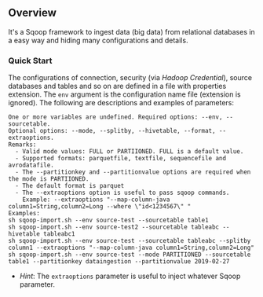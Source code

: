 ## Overview
It's a Sqoop framework to ingest data (big data) from relational databases in a easy way and hiding many configurations and details. 

### Quick Start
The configurations of connection, security (via _Hadoop Credential_), source databases and tables and so on are defined in a file with properties extension.
The `env` argument is the configuration name file (extension is ignored). The following are descriptions and examples of parameters:
```
One or more variables are undefined. Required options: --env, --sourcetable.
Optional options: --mode, --splitby, --hivetable, --format, --extraoptions.
Remarks:
  - Valid mode values: FULL or PARTIIONED. FULL is a default value.
  - Supported formats: parquetfile, textfile, sequencefile and avrodatafile.
  - The --partitionkey and --partitionvalue options are required when the mode is PARTIIONED.
  - The default format is parquet
  - The --extraoptions option is useful to pass sqoop commands.
    Example: --extraoptions "--map-column-java column1=String,column2=Long --where \"id<1234567\" "
Examples:
sh sqoop-import.sh --env source-test --sourcetable table1
sh sqoop-import.sh --env source-test2 --sourcetable tableabc --hivetable tableabc1
sh sqoop-import.sh --env source-test --sourcetable tableabc --splitby column1 --extraoptions "--map-column-java column1=String,column2=Long"
sh sqoop-import.sh --env source-test --mode PARTITIONED --sourcetable table1 --partitionkey dataingestion --partitionvalue 2019-02-27
```

* *Hint*:
The `extraoptions` parameter is useful to inject whatever Sqoop parameter.
